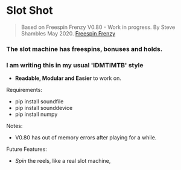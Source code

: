 # Slot Shot

> Based on
> Freespin Frenzy V0.80 - Work in progress.
> By Steve Shambles May 2020.
> [Freespin Frenzy](https://stevepython.wordpress.com/2020/05/17/gui-slots-v0-79-update)


### The slot machine has freespins, bonuses and holds.

### I am writing this in my usual 'IDMTIMTB' style
- **Readable, Modular and Easier** to work on.

Requirements:
- pip install soundfile  
- pip install sounddevice  
- pip install numpy  



Notes: 
- V0.80 has out of memory errors after playing for a while.

Future Features: 
- *Spin* the reels, like a real slot machine,
